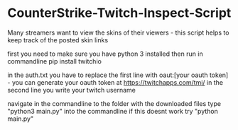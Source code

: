 # CounterStrike-Twitch-Inspect-Script
Many streamers want to view the skins of their viewers - this script helps to keep track of the posted skin links

first you need to make sure you have python 3 installed
then run in commandline pip install twitchio

in the auth.txt you have to replace the first line with oaut:[your oauth token] - you can generate your oauth token at https://twitchapps.com/tmi/
in the second line you write your twitch username

navigate in the commandline to the folder with the downloaded files
type "python3 main.py" into the commandline if this doesnt work try "python main.py"

